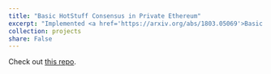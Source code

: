 ```yaml
---
title: "Basic HotStuff Consensus in Private Ethereum"
excerpt: "Implemented <a href='https://arxiv.org/abs/1803.05069'>Basic HotStuff</a> as scalable alternative to the IBFT/QBFT consensus algorithms in <a href='https://github.com/Consensys/quorum'>GoQuorum</a>."
collection: projects
share: False
---
```


Check out [this repo](https://github.com/BHS-GQ/quorum-hotstuff).
